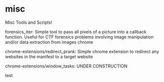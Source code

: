 # misc
Misc Tools and Scripts!

forensics_iter: Simple tool to pass all pixels of a picture into a callback function. Useful for CTF forensics problems involving image manipulation and/or data extraction from images
chrome

chrome-extensions/redirect_prank: Simple chrome extension to redirect any websites in the manifest to a target website

chrome-extensions/window_tasks: UNDER CONSTRUCTION

test
